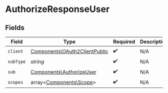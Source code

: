 # AuthorizeResponseUser


## Fields

| Field                                                                          | Type                                                                           | Required                                                                       | Description                                                                    |
| ------------------------------------------------------------------------------ | ------------------------------------------------------------------------------ | ------------------------------------------------------------------------------ | ------------------------------------------------------------------------------ |
| `client`                                                                       | [Components\OAuth2ClientPublic](../../Models/Components/OAuth2ClientPublic.md) | :heavy_check_mark:                                                             | N/A                                                                            |
| `subType`                                                                      | *string*                                                                       | :heavy_check_mark:                                                             | N/A                                                                            |
| `sub`                                                                          | [Components\AuthorizeUser](../../Models/Components/AuthorizeUser.md)           | :heavy_check_mark:                                                             | N/A                                                                            |
| `scopes`                                                                       | array<[Components\Scope](../../Models/Components/Scope.md)>                    | :heavy_check_mark:                                                             | N/A                                                                            |